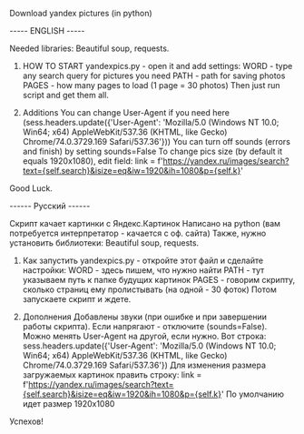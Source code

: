 Download yandex pictures (in python)

----- ENGLISH ----- 

Needed libraries: Beautiful soup, requests.

1.	HOW TO START yandexpics.py - open it and add settings: WORD - type any search query for pictures you need PATH - path for saving photos PAGES - how many pages to load (1 page = 30 photos)
Then just run script and get them all. 

2. Additions You can change User-Agent if you need here (sess.headers.update({'User-Agent': 'Mozilla/5.0 (Windows NT 10.0; Win64; x64) AppleWebKit/537.36 (KHTML, like Gecko) Chrome/74.0.3729.169 Safari/537.36'}))
You can turn off sounds (errors and finish) by setting sounds=False
To change pics size (by default it equals 1920х1080), edit field: link = f'https://yandex.ru/images/search?text={self.search}&isize=eq&iw=1920&ih=1080&p={self.k}' 

Good Luck.

------ Русский ------ 

Скрипт качает картинки с Яндекс.Картинок Написано на python (вам потребуется интерпретатор - качается с оф. сайта) Также, нужно установить библиотеки: Beautiful soup, requests.

1.	Как запустить yandexpics.py - откройте этот файл и сделайте настройки: WORD - здесь пишем, что нужно найти PATH - тут указываем путь к папке будущих картинок PAGES - говорим скрипту, сколько страниц ему пролистывать (на одной - 30 фоток)
Потом запускаете скрипт и ждете.

2.	Дополнения Добавлены звуки (при ошибке и при завершении работы скрипта). Если напрягают - отключите (sounds=False).
Можно менять User-Agent на другой, если нужно. Вот строка: sess.headers.update({'User-Agent': 'Mozilla/5.0 (Windows NT 10.0; Win64; x64) AppleWebKit/537.36 (KHTML, like Gecko) Chrome/74.0.3729.169 Safari/537.36'})
Для изменения размера загружаемых картинок править строку: link = f'https://yandex.ru/images/search?text={self.search}&isize=eq&iw=1920&ih=1080&p={self.k}' По умолчанию идет размер 1920х1080

Успехов!
